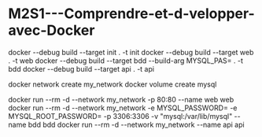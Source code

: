 # M2S1---Comprendre-et-d-velopper-avec-Docker

docker --debug build --target init . -t init
docker --debug build --target web . -t web
docker --debug build --target bdd --build-arg MYSQL_PAS=<custom password> . -t bdd
docker --debug build --target api . -t api

docker network create my_network
docker volume create mysql

docker run --rm -d --network my_network -p 80:80 --name web web
docker run --rm -d --network my_network -e MYSQL_PASSWORD=<custom password> -e MYSQL_ROOT_PASSWORD=<custom password> -p 3306:3306 -v "mysql:/var/lib/mysql" --name bdd bdd
docker run --rm -d --network my_network --name api api

